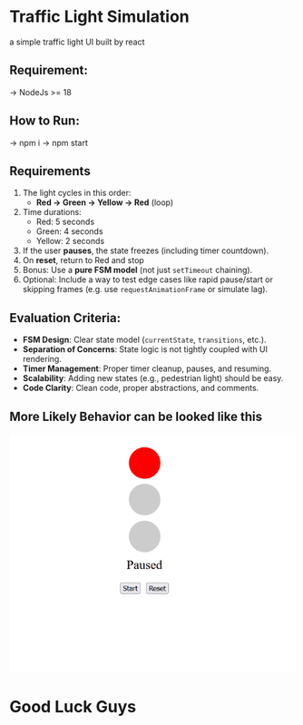# Traffic Light Simulation
a simple traffic light UI built by react

## Requirement:
-> NodeJs >= 18

## How to Run:
-> npm i
-> npm start

## Requirements
1. The light cycles in this order:
   * **Red → Green → Yellow → Red** (loop)
2. Time durations:
   * Red: 5 seconds
   * Green: 4 seconds
   * Yellow: 2 seconds
3. If the user **pauses**, the state freezes (including timer countdown).
4. On **reset**, return to Red and stop
5. Bonus: Use a **pure FSM model** (not just `setTimeout` chaining).
6. Optional: Include a way to test edge cases like rapid pause/start or skipping frames (e.g. use `requestAnimationFrame` or simulate lag).

## Evaluation Criteria:

* **FSM Design**: Clear state model (`currentState`, `transitions`, etc.).
* **Separation of Concerns**: State logic is not tightly coupled with UI rendering.
* **Timer Management**: Proper timer cleanup, pauses, and resuming.
* **Scalability**: Adding new states (e.g., pedestrian light) should be easy.
* **Code Clarity**: Clean code, proper abstractions, and comments.

## More Likely Behavior can be looked like this
![Traffic Light](./docs/traffic-light.gif)
# Good Luck Guys

